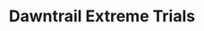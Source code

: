 ---
title: Dawntrail Extreme Trials
slug: /extreme/dt
sidebar_position: 1
pagination_next: null
pagination_prev: null
---